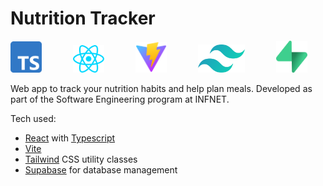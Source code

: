 # Nutrition Tracker

<div>
  <img src="./src/assets/typescript-logo.svg" alt="Typescript logo" width="50"/>  
    &emsp;&emsp;&emsp;
  <img src="./src/assets/react.svg" alt="React logo" width="50"/>
    &emsp;&emsp;&emsp;
  <img src="./src/assets/vite-logo.svg" alt="Vite logo" width="50"/>
    &emsp;&emsp;&emsp;
  <img src="./src/assets/tailwindcss-icon.svg" alt="Tailwind logo" width="75"/>
    &emsp;&emsp;&emsp;
  <img src="./src/assets/supabase-icon.svg" alt="Supabase logo" width="50"/>
<div>
  
Web app to track your nutrition habits and help plan meals.
Developed as part of the Software Engineering program at INFNET.

Tech used:

- [React](https://react.dev/) with [Typescript](https://www.typescriptlang.org/)
- [Vite](https://www.vitejs.dev)
- [Tailwind](https://tailwindcss.com/) CSS utility classes
- [Supabase](https://supabase.com/) for database management
